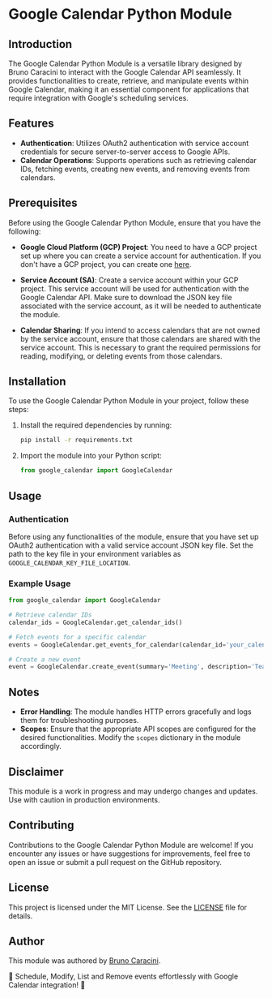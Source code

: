 # Google Calendar Python Module

## Introduction
The Google Calendar Python Module is a versatile library designed by Bruno Caracini to interact with the Google Calendar API seamlessly. It provides functionalities to create, retrieve, and manipulate events within Google Calendar, making it an essential component for applications that require integration with Google's scheduling services.

## Features

- **Authentication**: Utilizes OAuth2 authentication with service account credentials for secure server-to-server access to Google APIs.
- **Calendar Operations**: Supports operations such as retrieving calendar IDs, fetching events, creating new events, and removing events from calendars.

## Prerequisites

Before using the Google Calendar Python Module, ensure that you have the following:

- **Google Cloud Platform (GCP) Project**: You need to have a GCP project set up where you can create a service account for authentication. If you don't have a GCP project, you can create one [here](https://console.cloud.google.com/projectcreate).
  
- **Service Account (SA)**: Create a service account within your GCP project. This service account will be used for authentication with the Google Calendar API. Make sure to download the JSON key file associated with the service account, as it will be needed to authenticate the module.

- **Calendar Sharing**: If you intend to access calendars that are not owned by the service account, ensure that those calendars are shared with the service account. This is necessary to grant the required permissions for reading, modifying, or deleting events from those calendars.

## Installation

To use the Google Calendar Python Module in your project, follow these steps:

1. Install the required dependencies by running:

    ```bash
    pip install -r requirements.txt
    ```

2. Import the module into your Python script:

    ```python
    from google_calendar import GoogleCalendar
    ```

## Usage

### Authentication
Before using any functionalities of the module, ensure that you have set up OAuth2 authentication with a valid service account JSON key file. Set the path to the key file in your environment variables as `GOOGLE_CALENDAR_KEY_FILE_LOCATION`.

### Example Usage

```python
from google_calendar import GoogleCalendar

# Retrieve calendar IDs
calendar_ids = GoogleCalendar.get_calendar_ids()

# Fetch events for a specific calendar
events = GoogleCalendar.get_events_for_calendar(calendar_id='your_calendar_id', max_results=10)

# Create a new event
event = GoogleCalendar.create_event(summary='Meeting', description='Team meeting', start=start_time, end=end_time)
```

## Notes

- **Error Handling**: The module handles HTTP errors gracefully and logs them for troubleshooting purposes.
- **Scopes**: Ensure that the appropriate API scopes are configured for the desired functionalities. Modify the `scopes` dictionary in the module accordingly.

## Disclaimer

This module is a work in progress and may undergo changes and updates. Use with caution in production environments.

## Contributing

Contributions to the Google Calendar Python Module are welcome! If you encounter any issues or have suggestions for improvements, feel free to open an issue or submit a pull request on the GitHub repository.

## License

This project is licensed under the MIT License. See the [LICENSE](LICENSE) file for details.

## Author

This module was authored by [Bruno Caracini](https://github.com/brunocaracini).

📅 Schedule, Modify, List and Remove events effortlessly with Google Calendar integration! 🚀
